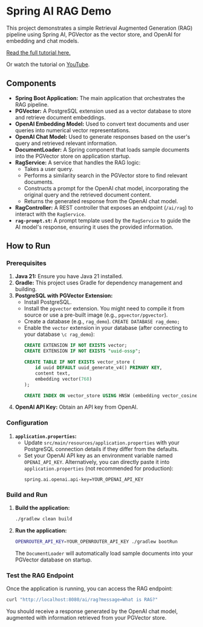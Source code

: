 # Spring AI RAG Demo

This project demonstrates a simple Retrieval Augmented Generation (RAG) pipeline using Spring AI, PGVector as the vector store, and OpenAI for embedding and chat models.

[Read the full tutorial here.](https://www.sohamkamani.com/java/spring-ai-rag-application/)

Or watch the tutorial on [YouTube](https://www.youtube.com/watch?v=7TdOwFcLV5s&ab_channel=SohamKamani).

## Components

*   **Spring Boot Application:** The main application that orchestrates the RAG pipeline.
*   **PGVector:** A PostgreSQL extension used as a vector database to store and retrieve document embeddings.
*   **OpenAI Embedding Model:** Used to convert text documents and user queries into numerical vector representations.
*   **OpenAI Chat Model:** Used to generate responses based on the user's query and retrieved relevant information.
*   **DocumentLoader:** A Spring component that loads sample documents into the PGVector store on application startup.
*   **RagService:** A service that handles the RAG logic:
    *   Takes a user query.
    *   Performs a similarity search in the PGVector store to find relevant documents.
    *   Constructs a prompt for the OpenAI chat model, incorporating the original query and the retrieved document content.
    *   Returns the generated response from the OpenAI chat model.
*   **RagController:** A REST controller that exposes an endpoint (`/ai/rag`) to interact with the `RagService`.
*   **`rag-prompt.st`:** A prompt template used by the `RagService` to guide the AI model's response, ensuring it uses the provided information.

## How to Run

### Prerequisites

1.  **Java 21:** Ensure you have Java 21 installed.
2.  **Gradle:** This project uses Gradle for dependency management and building.
3.  **PostgreSQL with PGVector Extension:**
    *   Install PostgreSQL.
    *   Install the `pgvector` extension. You might need to compile it from source or use a pre-built image (e.g., `pgvector/pgvector`).
    *   Create a database (e.g., `rag_demo`). `CREATE DATABASE rag_demo;`
    *   Enable the `vector` extension in your database (after connecting to your database `\c rag_demo`):
        ```sql
        CREATE EXTENSION IF NOT EXISTS vector;
        CREATE EXTENSION IF NOT EXISTS "uuid-ossp";

        CREATE TABLE IF NOT EXISTS vector_store (
            id uuid DEFAULT uuid_generate_v4() PRIMARY KEY,
            content text,
            embedding vector(768) 
        );

        CREATE INDEX ON vector_store USING HNSW (embedding vector_cosine_ops);
        ```
4.  **OpenAI API Key:** Obtain an API key from OpenAI.

### Configuration

1.  **`application.properties`:**
    *   Update `src/main/resources/application.properties` with your PostgreSQL connection details if they differ from the defaults.
    *   Set your OpenAI API key as an environment variable named `OPENAI_API_KEY`. Alternatively, you can directly paste it into `application.properties` (not recommended for production):
        ```properties
        spring.ai.openai.api-key=YOUR_OPENAI_API_KEY
        ```

### Build and Run

1.  **Build the application:**
    ```bash
    ./gradlew clean build
    ```
2.  **Run the application:**
    ```bash
    OPENROUTER_API_KEY=YOUR_OPENROUTER_API_KEY ./gradlew bootRun
    ```
    The `DocumentLoader` will automatically load sample documents into your PGVector database on startup.

### Test the RAG Endpoint

Once the application is running, you can access the RAG endpoint:

```bash
curl "http://localhost:8080/ai/rag?message=What is RAG?"
```

You should receive a response generated by the OpenAI chat model, augmented with information retrieved from your PGVector store.